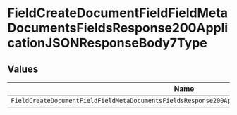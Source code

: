 # FieldCreateDocumentFieldFieldMetaDocumentsFieldsResponse200ApplicationJSONResponseBody7Type


## Values

| Name                                                                                               | Value                                                                                              |
| -------------------------------------------------------------------------------------------------- | -------------------------------------------------------------------------------------------------- |
| `FieldCreateDocumentFieldFieldMetaDocumentsFieldsResponse200ApplicationJSONResponseBody7TypeRadio` | radio                                                                                              |